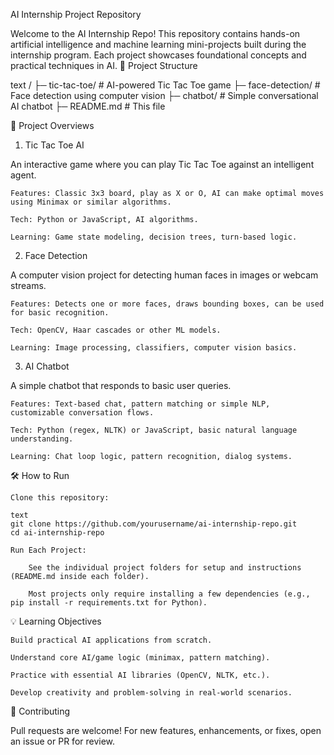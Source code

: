 AI Internship Project Repository

Welcome to the AI Internship Repo! This repository contains hands-on artificial intelligence and machine learning mini-projects built during the internship program. Each project showcases foundational concepts and practical techniques in AI.
📁 Project Structure

text
/
├─ tic-tac-toe/     # AI-powered Tic Tac Toe game
├─ face-detection/  # Face detection using computer vision
├─ chatbot/         # Simple conversational AI chatbot
├─ README.md        # This file

🚀 Project Overviews
1. Tic Tac Toe AI

An interactive game where you can play Tic Tac Toe against an intelligent agent.

    Features: Classic 3x3 board, play as X or O, AI can make optimal moves using Minimax or similar algorithms.

    Tech: Python or JavaScript, AI algorithms.

    Learning: Game state modeling, decision trees, turn-based logic.

2. Face Detection

A computer vision project for detecting human faces in images or webcam streams.

    Features: Detects one or more faces, draws bounding boxes, can be used for basic recognition.

    Tech: OpenCV, Haar cascades or other ML models.

    Learning: Image processing, classifiers, computer vision basics.

3. AI Chatbot

A simple chatbot that responds to basic user queries.

    Features: Text-based chat, pattern matching or simple NLP, customizable conversation flows.

    Tech: Python (regex, NLTK) or JavaScript, basic natural language understanding.

    Learning: Chat loop logic, pattern recognition, dialog systems.

🛠️ How to Run

    Clone this repository:

    text
    git clone https://github.com/yourusername/ai-internship-repo.git
    cd ai-internship-repo

    Run Each Project:

        See the individual project folders for setup and instructions (README.md inside each folder).

        Most projects only require installing a few dependencies (e.g., pip install -r requirements.txt for Python).

💡 Learning Objectives

    Build practical AI applications from scratch.

    Understand core AI/game logic (minimax, pattern matching).

    Practice with essential AI libraries (OpenCV, NLTK, etc.).

    Develop creativity and problem-solving in real-world scenarios.

🤝 Contributing

Pull requests are welcome! For new features, enhancements, or fixes, open an issue or PR for review.
